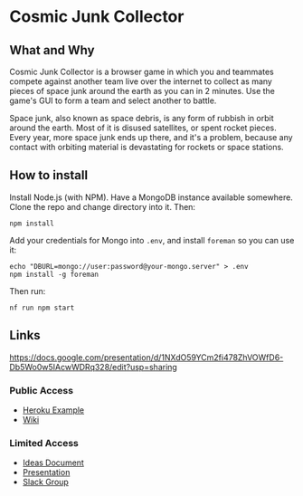 # Cosmic Junk Collector

## What and Why

Cosmic Junk Collector is a browser game in which you and teammates compete against another team live over the internet to collect as many pieces of space junk around the earth as you can in 2 minutes. Use the game's GUI to form a team and select another to battle.

Space junk, also known as space debris, is any form of rubbish in orbit around the earth. Most of it is disused satellites, or spent rocket pieces. Every year, more space junk ends up there, and it's a problem, because any contact with orbiting material is devastating for rockets or space stations.

## How to install

Install Node.js (with NPM). Have a MongoDB instance available somewhere. Clone the repo and change directory into it. Then:

```
npm install
```

Add your credentials for Mongo into `.env`, and install `foreman` so you can use it:

```
echo "DBURL=mongo://user:password@your-mongo.server" > .env
npm install -g foreman
```

Then run:

```
nf run npm start
```

## Links

https://docs.google.com/presentation/d/1NXdO59YCm2fi478ZhVOWfD6-Db5Wo0w5IAcwWDRq328/edit?usp=sharing

### Public Access

* [Heroku Example](https://junk-smash.herokuapp.com/)
* [Wiki](https://github.com/terminal-velocity/junk-smasher/wiki)

### Limited Access

* [Ideas Document](https://docs.google.com/document/d/13LjmnJRFpYNJe9nGMnW0uECy7NXQDXVVhYBzdxHYRAI/edit)
* [Presentation](https://docs.google.com/presentation/d/1NXdO59YCm2fi478ZhVOWfD6-Db5Wo0w5IAcwWDRq328/edit)
* [Slack Group](https://terminal-velocity.slack.com)
